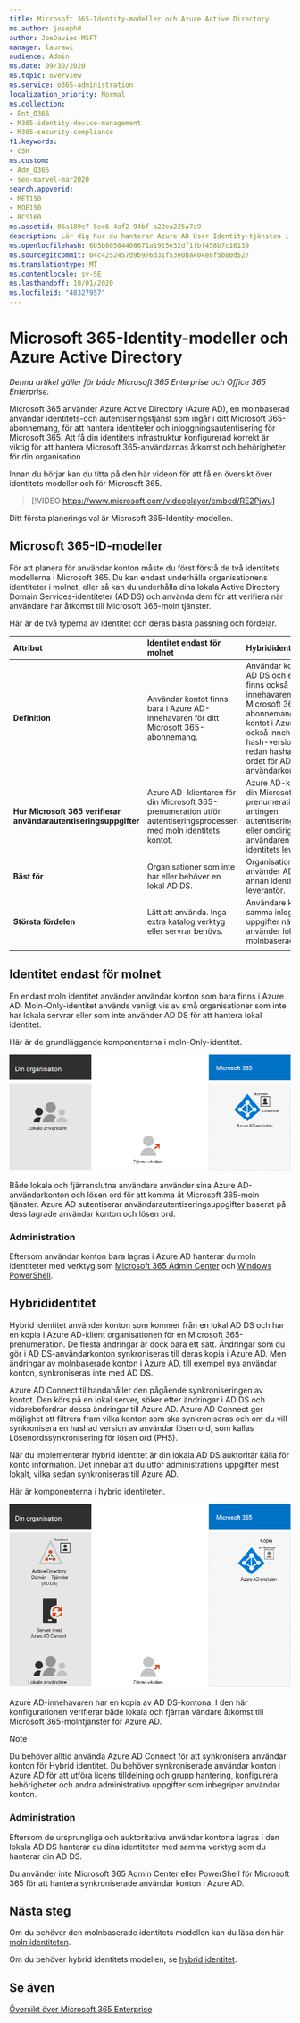 ```yaml
---
title: Microsoft 365-Identity-modeller och Azure Active Directory
ms.author: josephd
author: JoeDavies-MSFT
manager: laurawi
audience: Admin
ms.date: 09/30/2020
ms.topic: overview
ms.service: o365-administration
localization_priority: Normal
ms.collection:
- Ent_O365
- M365-identity-device-management
- M365-security-compliance
f1.keywords:
- CSH
ms.custom:
- Adm_O365
- seo-marvel-mar2020
search.appverid:
- MET150
- MOE150
- BCS160
ms.assetid: 06a189e7-5ec6-4af2-94bf-a22ea225a7a9
description: Lär dig hur du hanterar Azure AD User Identity-tjänsten i Microsoft 365 med moln-eller hybrid identitets modeller.
ms.openlocfilehash: 6b5b80584408671a1925e32df1fbf458b7c16139
ms.sourcegitcommit: 04c4252457d9b976d31f53e0ba404e8f5b80d527
ms.translationtype: MT
ms.contentlocale: sv-SE
ms.lasthandoff: 10/01/2020
ms.locfileid: "48327957"
---
```

# <a name="microsoft-365-identity-models-and-azure-active-directory"></a>Microsoft 365-Identity-modeller och Azure Active Directory

*Denna artikel gäller för både Microsoft 365 Enterprise och Office 365 Enterprise.*

Microsoft 365 använder Azure Active Directory (Azure AD), en molnbaserad användar identitets-och autentiseringstjänst som ingår i ditt Microsoft 365-abonnemang, för att hantera identiteter och inloggningsautentisering för Microsoft 365. Att få din identitets infrastruktur konfigurerad korrekt är viktig för att hantera Microsoft 365-användarnas åtkomst och behörigheter för din organisation.

Innan du börjar kan du titta på den här videon för att få en översikt över identitets modeller och för Microsoft 365.

<p> </p>

> [!VIDEO https://www.microsoft.com/videoplayer/embed/RE2Pjwu]

Ditt första planerings val är Microsoft 365-Identity-modellen.

## <a name="microsoft-365-identity-models"></a>Microsoft 365-ID-modeller

För att planera för användar konton måste du först förstå de två identitets modellerna i Microsoft 365. Du kan endast underhålla organisationens identiteter i molnet, eller så kan du underhålla dina lokala Active Directory Domain Services-identiteter (AD DS) och använda dem för att verifiera när användare har åtkomst till Microsoft 365-moln tjänster.  

Här är de två typerna av identitet och deras bästa passning och fördelar.

| Attribut | Identitet endast för molnet | Hybrididentitet |
|:-------|:-----|:-----|
| **Definition** | Användar kontot finns bara i Azure AD-innehavaren för ditt Microsoft 365-abonnemang. | Användar kontot finns i AD DS och en kopia finns också i Azure AD-innehavaren för ditt Microsoft 365-abonnemang. Användar kontot i Azure AD kan också innehålla en hash-version av det redan hashade lösen ordet för AD DS-användarkontot. |
| **Hur Microsoft 365 verifierar användarautentiseringsuppgifter** | Azure AD-klientaren för din Microsoft 365-prenumeration utför autentiseringsprocessen med moln identitets kontot. | Azure AD-klientaren för din Microsoft 365-prenumeration hanterar antingen autentiseringsprocessen eller omdirigerar användaren till en annan identitets leverantör. |
| **Bäst för** | Organisationer som inte har eller behöver en lokal AD DS. | Organisationer som använder AD DS eller en annan identitets leverantör. |
| **Största fördelen** | Lätt att använda. Inga extra katalog verktyg eller servrar behövs. | Användare kan använda samma inloggnings uppgifter när de använder lokala eller molnbaserade resurser. |
||||

## <a name="cloud-only-identity"></a>Identitet endast för molnet

En endast moln identitet använder användar konton som bara finns i Azure AD. Moln-Only-identitet används vanligt vis av små organisationer som inte har lokala servrar eller som inte använder AD DS för att hantera lokal identitet. 

Här är de grundläggande komponenterna i moln-Only-identitet.
 
![Bas komponenter i moln-Only-identitet](../media/about-microsoft-365-identity/cloud-only-identity.png)

Både lokala och fjärranslutna användare använder sina Azure AD-användarkonton och lösen ord för att komma åt Microsoft 365-moln tjänster. Azure AD autentiserar användarautentiseringsuppgifter baserat på dess lagrade användar konton och lösen ord.

### <a name="administration"></a>Administration
Eftersom användar konton bara lagras i Azure AD hanterar du moln identiteter med verktyg som [Microsoft 365 Admin Center](https://docs.microsoft.com/microsoft-365/admin/add-users/) och [Windows PowerShell](manage-user-accounts-and-licenses-with-microsoft-365-powershell.md). 

## <a name="hybrid-identity"></a>Hybrididentitet

Hybrid identitet använder konton som kommer från en lokal AD DS och har en kopia i Azure AD-klient organisationen för en Microsoft 365-prenumeration. De flesta ändringar är dock bara ett sätt. Ändringar som du gör i AD DS-användarkonton synkroniseras till deras kopia i Azure AD. Men ändringar av molnbaserade konton i Azure AD, till exempel nya användar konton, synkroniseras inte med AD DS.

Azure AD Connect tillhandahåller den pågående synkroniseringen av kontot. Den körs på en lokal server, söker efter ändringar i AD DS och vidarebefordrar dessa ändringar till Azure AD. Azure AD Connect ger möjlighet att filtrera fram vilka konton som ska synkroniseras och om du vill synkronisera en hashad version av användar lösen ord, som kallas Lösenordssynkronisering för lösen ord (PHS).

När du implementerar hybrid identitet är din lokala AD DS auktoritär källa för konto information. Det innebär att du utför administrations uppgifter mest lokalt, vilka sedan synkroniseras till Azure AD. 

Här är komponenterna i hybrid identiteten.

![Komponenter för Hybrid identitet](../media/about-microsoft-365-identity/hybrid-identity.png)

Azure AD-innehavaren har en kopia av AD DS-kontona. I den här konfigurationen verifierar både lokala och fjärran vändare åtkomst till Microsoft 365-molntjänster för Azure AD.

>[!Note]
>Du behöver alltid använda Azure AD Connect för att synkronisera användar konton för Hybrid identitet. Du behöver synkroniserade användar konton i Azure AD för att utföra licens tilldelning och grupp hantering, konfigurera behörigheter och andra administrativa uppgifter som inbegriper användar konton.
>

### <a name="administration"></a>Administration

Eftersom de ursprungliga och auktoritativa användar kontona lagras i den lokala AD DS hanterar du dina identiteter med samma verktyg som du hanterar din AD DS. 

Du använder inte Microsoft 365 Admin Center eller PowerShell för Microsoft 365 för att hantera synkroniserade användar konton i Azure AD.

## <a name="next-step"></a>Nästa steg

Om du behöver den molnbaserade identitets modellen kan du läsa den här [moln identiteten](cloud-only-identities.md).

Om du behöver hybrid identitets modellen, se [hybrid identitet](plan-for-directory-synchronization.md).


## <a name="see-also"></a>Se även

[Översikt över Microsoft 365 Enterprise](microsoft-365-overview.md)
